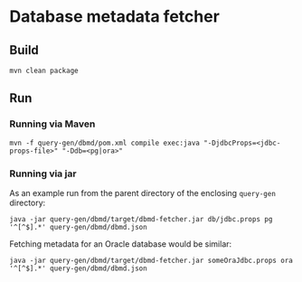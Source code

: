 # Database metadata fetcher

## Build
```
mvn clean package
```

## Run

### Running via Maven
```
mvn -f query-gen/dbmd/pom.xml compile exec:java "-DjdbcProps=<jdbc-props-file>" "-Ddb=<pg|ora>"
```

### Running via jar
As an example run from the parent directory of the enclosing `query-gen` directory:
```
java -jar query-gen/dbmd/target/dbmd-fetcher.jar db/jdbc.props pg '^[^$].*' query-gen/dbmd/dbmd.json
```

Fetching metadata for an Oracle database would be similar:

```
java -jar query-gen/dbmd/target/dbmd-fetcher.jar someOraJdbc.props ora '^[^$].*' query-gen/dbmd/dbmd.json
```
